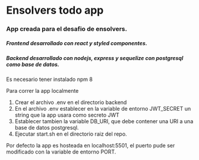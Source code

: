 # Ensolvers todo app
### App creada para el desafio de ensolvers.

##### Frontend desarrollado con react y styled componentes.

##### Backend desarrollado con nodejs, express y sequelize con postgresql como base de datos.

Es necesario tener instalado npm 8

Para correr la app localmente
1. Crear el archivo .env en el directorio backend
2. En el archivo .env establecer en la variable de entorno JWT_SECRET un string que la app usara como secreto JWT
3. Establecer tambien la variable DB_URI, que debe contener una URI a una base de datos postgresql.
4. Ejecutar start.sh en el directorio raiz del repo.

Por defecto la app es hosteada en localhost:5501, el puerto pude ser modificado con la variable de entorno PORT.